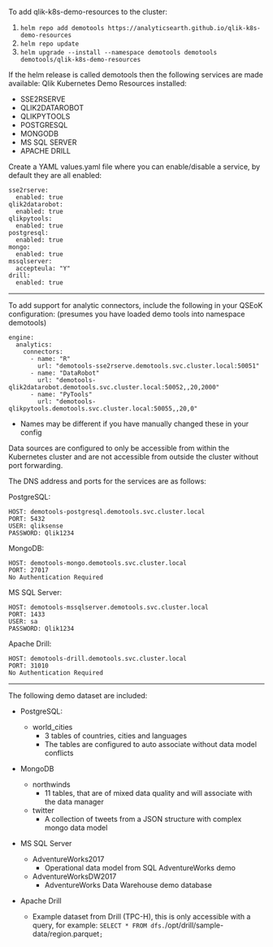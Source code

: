 To add qlik-k8s-demo-resources to the cluster:

1. `helm repo add demotools https://analyticsearth.github.io/qlik-k8s-demo-resources`
1. `helm repo update`
1. `helm upgrade --install --namespace demotools demotools demotools/qlik-k8s-demo-resources`

If the helm release is called demotools then the following services are made available:
Qlik Kubernetes Demo Resources installed:
- SSE2RSERVE
- QLIK2DATAROBOT
- QLIKPYTOOLS
- POSTGRESQL
- MONGODB
- MS SQL SERVER
- APACHE DRILL

Create a YAML values.yaml file where you can enable/disable a service, by default they are all enabled:
 ```
 sse2rserve:
   enabled: true
 qlik2datarobot:
   enabled: true
 qlikpytools:
   enabled: true
 postgresql:
   enabled: true
 mongo:
   enabled: true
 mssqlserver:
   accepteula: "Y"
 drill:
   enabled: true
```


********************************************************************************
To add support for analytic connectors, include the following in
your QSEoK configuration: (presumes you have loaded demo tools into namespace demotools)

```
engine:
  analytics:
    connectors:
      - name: "R"
        url: "demotools-sse2rserve.demotools.svc.cluster.local:50051"
      - name: "DataRobot"
        url: "demotools-qlik2datarobot.demotools.svc.cluster.local:50052,,20,2000"
      - name: "PyTools"
        url: "demotools-qlikpytools.demotools.svc.cluster.local:50055,,20,0"
```
* Names may be different if you have manually changed these in your config

Data sources are configured to only be accessible from within the Kubernetes
cluster and are not accessible from outside the cluster without port forwarding.

The DNS address and ports for the services are as follows:

PostgreSQL:
```
HOST: demotools-postgresql.demotools.svc.cluster.local
PORT: 5432
USER: qliksense
PASSWORD: Qlik1234
```
MongoDB:
```
HOST: demotools-mongo.demotools.svc.cluster.local
PORT: 27017
No Authentication Required
```
MS SQL Server:
```
HOST: demotools-mssqlserver.demotools.svc.cluster.local
PORT: 1433
USER: sa
PASSWORD: Qlik1234
```
Apache Drill:
```
HOST: demotools-drill.demotools.svc.cluster.local
PORT: 31010
No Authentication Required
```
********************************************************************************
The following demo dataset are included:
- PostgreSQL:
  -  world_cities
     - 3 tables of countries, cities and languages
     - The tables are configured to auto associate without data model conflicts

- MongoDB
  - northwinds
    - 11 tables, that are of mixed data quality and will associate with the data manager
  - twitter
    - A collection of tweets from a JSON structure with complex mongo data model

- MS SQL Server
  - AdventureWorks2017
    - Operational data model from SQL AdventureWorks demo
  - AdventureWorksDW2017
    - AdventureWorks Data Warehouse demo database

- Apache Drill
  - Example dataset from Drill (TPC-H), this is only accessible with a query, for example: `SELECT * FROM dfs.`/opt/drill/sample-data/region.parquet`;`
